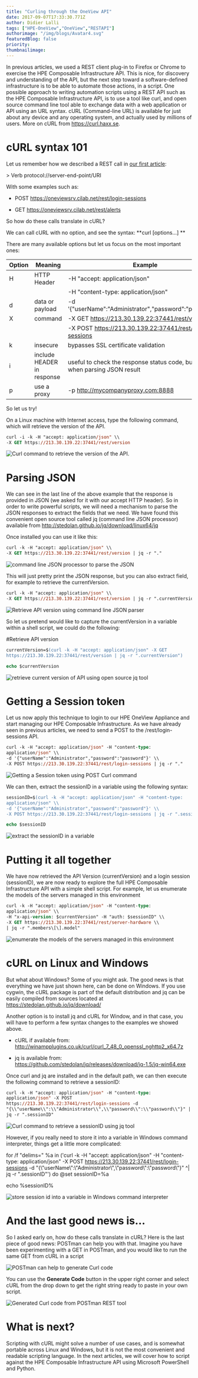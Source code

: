 ```yaml
---
title: "Curling through the OneView API"
date: 2017-09-07T17:33:30.771Z
author: Didier Lalli 
tags: ["HPE-OneView","OneView","RESTAPI"]
authorimage: "/img/blogs/Avatar4.svg"
featuredBlog: false
priority:
thumbnailimage:
---
```

In previous articles, we used a REST client plug-in to Firefox or Chrome
to exercise the HPE Composable Infrastructure API. This is nice, for
discovery and understanding of the API, but the next step toward a
software-defined infrastructure is to be able to automate those actions,
in a script. One possible approach to writing automation scripts using a
REST API such as the HPE Composable Infrastructure API, is to use a tool
like curl, and open source command line tool able to exchange data with
a web application or API using an URL syntax. cURL (Command-line URL) is
available for just about any device and any operating system, and
actually used by millions of users. More on cURL from
https://curl.haxx.se.

# cURL syntax 101

Let us remember how we described a REST call in [our first
article](https://community.dev.hpe.com/t5/Blogs/First-steps-with-programming-the-HPE-Composable-Infrastructure/ba-p/235724):

&gt; Verb protocol://server-end-point/URI

With some examples such as:

-   POST https://oneviewsrv.cilab.net/rest/login-sessions

-   GET https://oneviewsrv.cilab.net/rest/alerts

So how do these calls translate in cURL?

We can call cURL with no option, and see the syntax: **curl
\[options...\] **

There are many available options but let us focus on the most important
ones:

| Option | Meaning                    | Example                                                                         |
|--------|----------------------------|---------------------------------------------------------------------------------|
| H      | HTTP Header                | -H "accept: application/json"                                                   |
|        |                            | -H "content-type: application/json"                                             |
| d      | data or payload            | -d '{"userName":"Administrator","password":"password"}'                         |
| X      | command                    | -X GET https://213.30.139.22:37441/rest/version                                 |
|        |                            | -X POST https://213.30.139.22:37441/rest/login-sessions                         |
| k      | insecure                   | bypasses SSL certificate validation                                             |
| i      | include HEADER in response | useful to check the response status code, but not used when parsing JSON result |
| p      | use a proxy                | -p http://mycompanyproxy.com:8888                                               |

So let us try!

On a Linux machine with Internet access, type the following command,
which will retrieve the version of the API.


```postscript
curl -i -k -H "accept: application/json" \\
-X GET https://213.30.139.22:37441/rest/version
```

![Curl command to retrieve the version of the  API.](https://hpe-developer-portal.s3.amazonaws.com/uploads/media/2017/9/curl-1-1504806712277.png)

# Parsing JSON 

We can see in the last line of the above example that the response is
provided in JSON (we asked for it with our accept HTTP header). So in
order to write powerful scripts, we will need a mechanism to parse the
JSON responses to extract the fields that we need. We have found this
convenient open source tool called jq (command line JSON processor)
available from http://stedolan.github.io/jq/download/linux64/jq

Once installed you can use it like this:


```postscript
curl -k -H "accept: application/json" \\
-X GET https://213.30.139.22:37441/rest/version | jq -r "."
```

![command line JSON processor to parse the JSON](https://hpe-developer-portal.s3.amazonaws.com/uploads/media/2017/9/curl-2-1504806725594.png)

This will just pretty print the JSON response, but you can also extract
field, for example to retrieve the currentVersion.


```postscript
curl -k -H "accept: application/json" \\
-X GET https://213.30.139.22:37441/rest/version | jq -r ".currentVersion"
```

![Retrieve API version using command line JSON parser](https://hpe-developer-portal.s3.amazonaws.com/uploads/media/2017/9/curl-3-1504806732409.png)

So let us pretend would like to capture the currentVersion in a variable
within a shell script, we could do the following:

\#Retrieve API version


```postscript
currentVersion=$(curl -k -H "accept: application/json" -X GET
https://213.30.139.22:37441/rest/version | jq -r ".currentVersion")

echo $currentVersion
```

![retrieve current version of API using open source jq tool](https://hpe-developer-portal.s3.amazonaws.com/uploads/media/2017/9/curl-4-1504806739646.png)

# Getting a Session token

Let us now apply this technique to login to our HPE OneView Appliance
and start managing our HPE Composable Infrastructure. As we have already
seen in previous articles, we need to send a POST to the
/rest/login-sessions API.


```postscript
curl -k -H "accept: application/json" -H "content-type:
application/json" \\
-d '{"userName":"Administrator","password":"password"}' \\
-X POST https://213.30.139.22:37441/rest/login-sessions | jq -r "."
```

![Getting a Session token using POST Curl command](https://hpe-developer-portal.s3.amazonaws.com/uploads/media/2017/9/curl-5-1504806745891.png)

We can then, extract the sessionID in a variable using the following
syntax:


```postscript
sessionID=$(curl -k -H "accept: application/json" -H "content-type:
application/json" \\
-d '{"userName":"Administrator","password":"password"}' \\
-X POST https://213.30.139.22:37441/rest/login-sessions | jq -r ".sessionID")

echo $sessionID
```

![extract the sessionID in a variable](https://hpe-developer-portal.s3.amazonaws.com/uploads/media/2017/9/curl-6-1504806754438.png)

# Putting it all together

We have now retrieved the API Version (currentVersion) and a login
session (sessionID), we are now ready to explore the full HPE Composable
Infrastructure API with a simple shell script. For example, let us
enumerate the models of the servers managed in this environment


```postscript
curl -k -H "accept: application/json" -H "content-type:
application/json" \\
-H "x-api-version: $currentVersion" -H "auth: $sessionID" \\
-X GET https://213.30.139.22:37441/rest/server-hardware \\
| jq -r ".members\[\].model"
```

![enumerate the models of the servers managed in this environment](https://hpe-developer-portal.s3.amazonaws.com/uploads/media/2017/9/curl-7-1504806761092.png)

# cURL on Linux and Windows

But what about Windows? Some of you might ask. The good news is that
everything we have just shown here, can be done on Windows. If you use
cygwin, the cURL package is part of the default distribution and jq can
be easily compiled from sources located at
https://stedolan.github.io/jq/download/

Another option is to install jq and cURL for Window, and in that case,
you will have to perform a few syntax changes to the examples we showed
above.

-   cURL if available from:
    http://winampplugins.co.uk/curl/curl_7_48_0_openssl_nghttp2_x64.7z

-   jq is available from:
    https://github.com/stedolan/jq/releases/download/jq-1.5/jq-win64.exe

Once curl and jq are installed and in the default path, we can then
execute the following command to retrieve a sessionID:


```postscript
curl -k -H "accept: application/json" -H "content-type:
application/json" -X POST
https://213.30.139.22:37441/rest/login-sessions -d
"{\\"userName\\":\\"Administrator\\",\\"password\\":\\"password\\"}" |
jq -r ".sessionID"
```

![Curl command to retrieve a sessionID using jq tool](https://hpe-developer-portal.s3.amazonaws.com/uploads/media/2017/9/curl-8-1504806767303.png)

However, if you really need to store it into a variable in Windows
command interpreter, things get a little more complicated:

for /f "delims=" %a in ('curl -k -H "accept: application/json" -H
"content-type: application/json" -X POST
https://213.30.139.22:37441/rest/login-sessions -d
"{\\"userName\\":\\"Administrator\\",\\"password\\":\\"password\\"}" ^|
jq -r ".sessionID"') do @set sessionID=%a

echo %sessionID%

![store session id into a variable in Windows command interpreter](https://hpe-developer-portal.s3.amazonaws.com/uploads/media/2017/9/curl-9-1504806773156.png)

# And the last good news is…

So I asked early on, how do these calls translate in cURL? Here is the
last piece of good news: POSTman can help you with that. Imagine you
have been experimenting with a GET in POSTman, and you would like to run
the same GET from cURL in a script

![POSTman can help to generate Curl code](https://hpe-developer-portal.s3.amazonaws.com/uploads/media/2017/9/curl-10-1504806780133.png)

You can use the **Generate Code** button in the upper right corner and
select cURL from the drop down to get the right string ready to paste in
your own script.

![Generated Curl code from POSTman REST tool](https://hpe-developer-portal.s3.amazonaws.com/uploads/media/2017/9/curl-11-1504806788067.png)

# What is next?

Scripting with cURL might solve a number of use cases, and is somewhat
portable across Linux and Windows, but it is not the most convenient and
readable scripting language. In the next articles, we will cover how to
script against the HPE Composable Infrastructure API using Microsoft
PowerShell and Python.